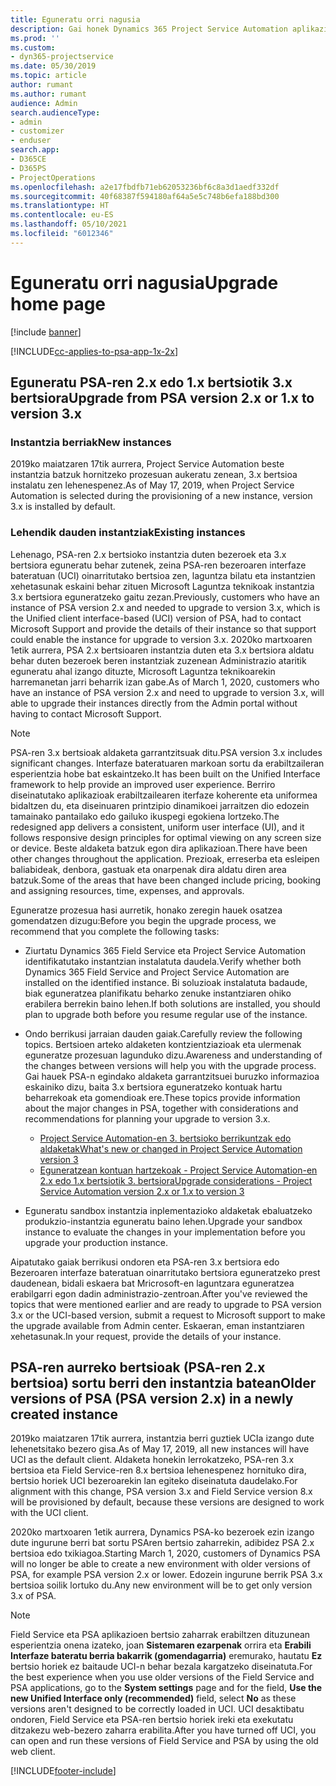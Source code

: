 ```yaml
---
title: Eguneratu orri nagusia
description: Gai honek Dynamics 365 Project Service Automation aplikazioko eginbide berri eta aldatuak bilatzeko tokiari eta azken bertsiora eguneratzeko prozesuari buruzko informazioa eskaintzen du.
ms.prod: ''
ms.custom:
- dyn365-projectservice
ms.date: 05/30/2019
ms.topic: article
author: rumant
ms.author: rumant
audience: Admin
search.audienceType:
- admin
- customizer
- enduser
search.app:
- D365CE
- D365PS
- ProjectOperations
ms.openlocfilehash: a2e17fbdfb71eb62053236bf6c8a3d1aedf332df
ms.sourcegitcommit: 40f68387f594180af64a5e5c748b6efa188bd300
ms.translationtype: HT
ms.contentlocale: eu-ES
ms.lasthandoff: 05/10/2021
ms.locfileid: "6012346"
---
```

# <a name="upgrade-home-page"></a><span data-ttu-id="9d27e-103">Eguneratu orri nagusia</span><span class="sxs-lookup"><span data-stu-id="9d27e-103">Upgrade home page</span></span>

[!include [banner](../includes/psa-now-project-operations.md)]

[!INCLUDE[cc-applies-to-psa-app-1x-2x](../includes/cc-applies-to-psa-app-1x-2x.md)]

## <a name="upgrade-from-psa-version-2x-or-1x-to-version-3x"></a><span data-ttu-id="9d27e-104">Eguneratu PSA-ren 2.x edo 1.x bertsiotik 3.x bertsiora</span><span class="sxs-lookup"><span data-stu-id="9d27e-104">Upgrade from PSA version 2.x or 1.x to version 3.x</span></span>

### <a name="new-instances"></a><span data-ttu-id="9d27e-105">Instantzia berriak</span><span class="sxs-lookup"><span data-stu-id="9d27e-105">New instances</span></span>

<span data-ttu-id="9d27e-106">2019ko maiatzaren 17tik aurrera, Project Service Automation beste instantzia batzuk hornitzeko prozesuan aukeratu zenean, 3.x bertsioa instalatu zen lehenespenez.</span><span class="sxs-lookup"><span data-stu-id="9d27e-106">As of May 17, 2019, when Project Service Automation is selected during the provisioning of a new instance, version 3.x is installed by default.</span></span>

### <a name="existing-instances"></a><span data-ttu-id="9d27e-107">Lehendik dauden instantziak</span><span class="sxs-lookup"><span data-stu-id="9d27e-107">Existing instances</span></span>

<span data-ttu-id="9d27e-108">Lehenago, PSA-ren 2.x bertsioko instantzia duten bezeroek eta 3.x bertsiora eguneratu behar zutenek, zeina PSA-ren bezeroaren interfaze bateratuan (UCI) oinarritutako bertsioa zen, laguntza bilatu eta instantzien xehetasunak eskaini behar zituen Microsoft Laguntza teknikoak instantzia 3.x bertsiora eguneratzeko gaitu zezan.</span><span class="sxs-lookup"><span data-stu-id="9d27e-108">Previously, customers who have an instance of PSA version 2.x and needed to upgrade to version 3.x, which is the Unified client interface-based (UCI) version of PSA, had to contact Microsoft Support and provide the details of their instance so that support could enable the instance for upgrade to version 3.x.</span></span> <span data-ttu-id="9d27e-109">2020ko martxoaren 1etik aurrera, PSA 2.x bertsioaren instantzia duten eta 3.x bertsiora aldatu behar duten bezeroek beren instantziak zuzenean Administrazio ataritik eguneratu ahal izango dituzte, Microsoft Laguntza teknikoarekin harremanetan jarri beharrik izan gabe.</span><span class="sxs-lookup"><span data-stu-id="9d27e-109">As of March 1, 2020, customers who have an instance of PSA version 2.x and need to upgrade to version 3.x, will able to upgrade their instances directly from the Admin portal without having to contact Microsoft Support.</span></span>  

> [!NOTE]
> <span data-ttu-id="9d27e-110">PSA-ren 3.x bertsioak aldaketa garrantzitsuak ditu.</span><span class="sxs-lookup"><span data-stu-id="9d27e-110">PSA version 3.x includes significant changes.</span></span> <span data-ttu-id="9d27e-111">Interfaze bateratuaren markoan sortu da erabiltzaileran esperientzia hobe bat eskaintzeko.</span><span class="sxs-lookup"><span data-stu-id="9d27e-111">It has been built on the Unified Interface framework to help provide an improved user experience.</span></span> <span data-ttu-id="9d27e-112">Berriro diseinatutako aplikazioak erabiltzailearen iterfaze koherente eta uniformea bidaltzen du, eta diseinuaren printzipio dinamikoei jarraitzen dio edozein tamainako pantailako edo gailuko ikuspegi egokiena lortzeko.</span><span class="sxs-lookup"><span data-stu-id="9d27e-112">The redesigned app delivers a consistent, uniform user interface (UI), and it follows responsive design principles for optimal viewing on any screen size or device.</span></span> <span data-ttu-id="9d27e-113">Beste aldaketa batzuk egon dira aplikazioan.</span><span class="sxs-lookup"><span data-stu-id="9d27e-113">There have been other changes throughout the application.</span></span> <span data-ttu-id="9d27e-114">Prezioak, erreserba eta esleipen baliabideak, denbora, gastuak eta onarpenak dira aldatu diren area batzuk.</span><span class="sxs-lookup"><span data-stu-id="9d27e-114">Some of the areas that have been changed include pricing, booking and assigning resources, time, expenses, and approvals.</span></span>

<span data-ttu-id="9d27e-115">Eguneratze prozesua hasi aurretik, honako zeregin hauek osatzea gomendatzen dizugu:</span><span class="sxs-lookup"><span data-stu-id="9d27e-115">Before you begin the upgrade process, we recommend that you complete the following tasks:</span></span>

- <span data-ttu-id="9d27e-116">Ziurtatu Dynamics 365 Field Service eta Project Service Automation identifikatutako instantzian instalatuta daudela.</span><span class="sxs-lookup"><span data-stu-id="9d27e-116">Verify whether both Dynamics 365 Field Service and Project Service Automation are installed on the identified instance.</span></span> <span data-ttu-id="9d27e-117">Bi soluzioak instalatuta badaude, biak eguneratzea planifikatu beharko zenuke instantziaren ohiko erabilera berrekin baino lehen.</span><span class="sxs-lookup"><span data-stu-id="9d27e-117">If both solutions are installed, you should plan to upgrade both before you resume regular use of the instance.</span></span>
- <span data-ttu-id="9d27e-118">Ondo berrikusi jarraian dauden gaiak.</span><span class="sxs-lookup"><span data-stu-id="9d27e-118">Carefully review the following topics.</span></span> <span data-ttu-id="9d27e-119">Bertsioen arteko aldaketen kontzientziazioak eta ulermenak eguneratze prozesuan lagunduko dizu.</span><span class="sxs-lookup"><span data-stu-id="9d27e-119">Awareness and understanding of the changes between versions will help you with the upgrade process.</span></span> <span data-ttu-id="9d27e-120">Gai hauek PSA-n egindako aldaketa garrantzitsuei buruzko informazioa eskainiko dizu, baita 3.x bertsiora eguneratzeko kontuak hartu beharrekoak eta gomendioak ere.</span><span class="sxs-lookup"><span data-stu-id="9d27e-120">These topics provide information about the major changes in PSA, together with considerations and recommendations for planning your upgrade to version 3.x.</span></span>

    - [<span data-ttu-id="9d27e-121">Project Service Automation-en 3. bertsioko berrikuntzak edo aldaketak</span><span class="sxs-lookup"><span data-stu-id="9d27e-121">What's new or changed in Project Service Automation version 3</span></span>](whats-new-changed-v3.md)
    - [<span data-ttu-id="9d27e-122">Eguneratzean kontuan hartzekoak - Project Service Automation-en 2.x edo 1.x bertsiotik 3. bertsiora</span><span class="sxs-lookup"><span data-stu-id="9d27e-122">Upgrade considerations - Project Service Automation version 2.x or 1.x to version 3</span></span>](upgrade-v3.md)

- <span data-ttu-id="9d27e-123">Eguneratu sandbox instantzia inplementazioko aldaketak ebaluatzeko produkzio-instantzia eguneratu baino lehen.</span><span class="sxs-lookup"><span data-stu-id="9d27e-123">Upgrade your sandbox instance to evaluate the changes in your implementation before you upgrade your production instance.</span></span>

<span data-ttu-id="9d27e-124">Aipatutako gaiak berrikusi ondoren eta PSA-ren 3.x bertsiora edo Bezeroaren interfaze bateratuan oinarritutako bertsiora eguneratzeko prest daudenean, bidali eskaera bat Mricrosoft-en laguntzara eguneratzea erabilgarri egon dadin administrazio-zentroan.</span><span class="sxs-lookup"><span data-stu-id="9d27e-124">After you've reviewed the topics that were mentioned earlier and are ready to upgrade to PSA version 3.x or the UCI-based version, submit a request to Microsoft support to make the upgrade available from Admin center.</span></span> <span data-ttu-id="9d27e-125">Eskaeran, eman instantziaren xehetasunak.</span><span class="sxs-lookup"><span data-stu-id="9d27e-125">In your request, provide the details of your instance.</span></span>

## <a name="older-versions-of-psa-psa-version-2x-in-a-newly-created-instance"></a><span data-ttu-id="9d27e-126">PSA-ren aurreko bertsioak (PSA-ren 2.x bertsioa) sortu berri den instantzia batean</span><span class="sxs-lookup"><span data-stu-id="9d27e-126">Older versions of PSA (PSA version 2.x) in a newly created instance</span></span>

<span data-ttu-id="9d27e-127">2019ko maiatzaren 17tik aurrera, instantzia berri guztiek UCIa izango dute lehenetsitako bezero gisa.</span><span class="sxs-lookup"><span data-stu-id="9d27e-127">As of May 17, 2019, all new instances will have UCI as the default client.</span></span> <span data-ttu-id="9d27e-128">Aldaketa honekin lerrokatzeko, PSA-ren 3.x bertsioa eta Field Service-ren 8.x bertsioa lehenespenez hornituko dira, bertsio horiek UCI bezeroarekin lan egiteko diseinatuta daudelako.</span><span class="sxs-lookup"><span data-stu-id="9d27e-128">For alignment with this change, PSA version 3.x and Field Service version 8.x will be provisioned by default, because these versions are designed to work with the UCI client.</span></span>

<span data-ttu-id="9d27e-129">2020ko martxoaren 1etik aurrera, Dynamics PSA-ko bezeroek ezin izango dute ingurune berri bat sortu PSAren bertsio zaharrekin, adibidez PSA 2.x bertsioa edo txikiagoa.</span><span class="sxs-lookup"><span data-stu-id="9d27e-129">Starting March 1, 2020, customers of Dynamics PSA will no longer be able to create a new environment with older versions of PSA, for example PSA version 2.x or lower.</span></span> <span data-ttu-id="9d27e-130">Edozein ingurune berrik PSA 3.x bertsioa soilik lortuko du.</span><span class="sxs-lookup"><span data-stu-id="9d27e-130">Any new environment will be to get only version 3.x of PSA.</span></span>

> [!NOTE]
> <span data-ttu-id="9d27e-131">Field Service eta PSA aplikazioen bertsio zaharrak erabiltzen dituzunean esperientzia onena izateko, joan **Sistemaren ezarpenak** orrira eta **Erabili Interfaze bateratu berria bakarrik (gomendagarria)** eremurako, hautatu **Ez** bertsio horiek ez baitaude UCI-n behar bezala kargatzeko diseinatuta.</span><span class="sxs-lookup"><span data-stu-id="9d27e-131">For the best experience when you use older versions of the Field Service and PSA applications, go to the **System settings** page and for the field, **Use the new Unified Interface only (recommended)** field, select **No** as these versions aren't designed to be correctly loaded in UCI.</span></span> <span data-ttu-id="9d27e-132">UCI desaktibatu ondoren, Field Service eta PSA-ren bertsio horiek ireki eta exekutatu ditzakezu web-bezero zaharra erabilita.</span><span class="sxs-lookup"><span data-stu-id="9d27e-132">After you have turned off UCI, you can open and run these versions of Field Service and PSA by using the old web client.</span></span> 


[!INCLUDE[footer-include](../includes/footer-banner.md)]